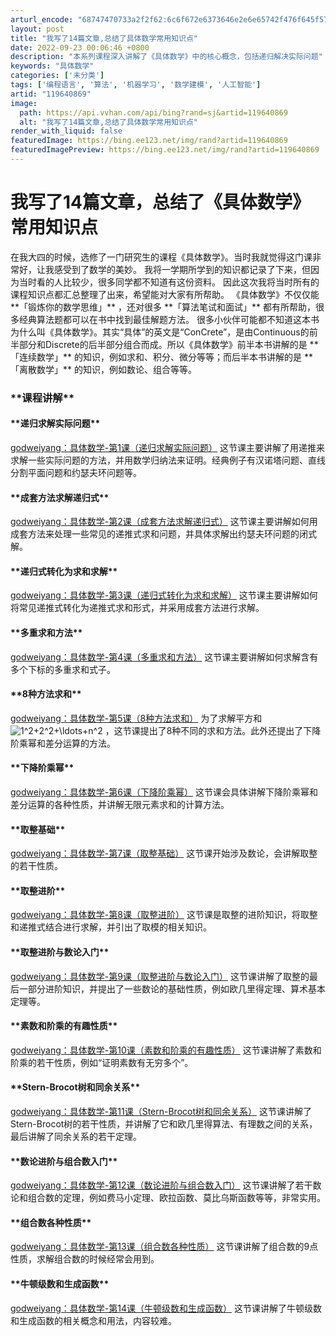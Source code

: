 ```yaml
---
arturl_encode: "68747470733a2f2f62:6c6f672e6373646e2e6e65742f476f645f57656959616e672f:61727469636c652f64657461696c732f313139363430383639"
layout: post
title: "我写了14篇文章,总结了具体数学常用知识点"
date: 2022-09-23 00:06:46 +0800
description: "本系列课程深入讲解了《具体数学》中的核心概念，包括递归解决实际问题"
keywords: "具体数学"
categories: ['未分类']
tags: ['编程语言', '算法', '机器学习', '数学建模', '人工智能']
artid: "119640869"
image:
  path: https://api.vvhan.com/api/bing?rand=sj&artid=119640869
  alt: "我写了14篇文章,总结了具体数学常用知识点"
render_with_liquid: false
featuredImage: https://bing.ee123.net/img/rand?artid=119640869
featuredImagePreview: https://bing.ee123.net/img/rand?artid=119640869
---
```


# 我写了14篇文章，总结了《具体数学》常用知识点
在我大四的时候，选修了一门研究生的课程《具体数学》。当时我就觉得这门课非常好，让我感受到了数学的美妙。
我将一学期所学到的知识都记录了下来，但因为当时看的人比较少，很多同学都不知道有这份资料。
因此这次我将当时所有的课程知识点都汇总整理了出来，希望能对大家有所帮助。
《具体数学》不仅仅能
\*\*「锻炼你的数学思维」\*\*
，还对很多
\*\*「算法笔试和面试」\*\*
都有所帮助，很多经典算法题都可以在书中找到最佳解题方法。
很多小伙伴可能都不知道这本书为什么叫《具体数学》。其实“具体”的英文是“ConCrete”，是由Continuous的前半部分和Discrete的后半部分组合而成。所以《具体数学》前半本书讲解的是
\*\*「连续数学」\*\*
的知识，例如求和、积分、微分等等；而后半本书讲解的是
\*\*「离散数学」\*\*
的知识，例如数论、组合等等。
### \*\*课程讲解\*\*
#### \*\*递归求解实际问题\*\*
[godweiyang：具体数学-第1课（递归求解实际问题）](https://zhuanlan.zhihu.com/p/35738223)
这节课主要讲解了用递推来求解一些实际问题的方法，并用数学归纳法来证明。经典例子有汉诺塔问题、直线分割平面问题和约瑟夫环问题等。
#### \*\*成套方法求解递归式\*\*
[godweiyang：具体数学-第2课（成套方法求解递归式）](https://zhuanlan.zhihu.com/p/35743643)
这节课主要讲解如何用成套方法来处理一些常见的递推式求和问题，并具体求解出约瑟夫环问题的闭式解。
#### \*\*递归式转化为求和求解\*\*
[godweiyang：具体数学-第3课（递归式转化为求和求解）](https://zhuanlan.zhihu.com/p/35747027)
这节课主要讲解如何将常见递推式转化为递推式求和形式，并采用成套方法进行求解。
#### \*\*多重求和方法\*\*
[godweiyang：具体数学-第4课（多重求和方法）](https://zhuanlan.zhihu.com/p/35753471)
这节课主要讲解如何求解含有多个下标的多重求和式子。
#### \*\*8种方法求和\*\*
[godweiyang：具体数学-第5课（8种方法求和）](https://zhuanlan.zhihu.com/p/35754230)
为了求解平方和
![1^2+2^2+\ldots+n^2](https://i-blog.csdnimg.cn/blog\_migrate/a63ad0bac7634dfa9aac572d5b6d0a5f.png)
，这节课提出了8种不同的求和方法。此外还提出了下降阶乘幂和差分运算的方法。
#### \*\*下降阶乘幂\*\*
[godweiyang：具体数学-第6课（下降阶乘幂）](https://zhuanlan.zhihu.com/p/35819335)
这节课会具体讲解下降阶乘幂和差分运算的各种性质，并讲解无限元素求和的计算方法。
#### \*\*取整基础\*\*
[godweiyang：具体数学-第7课（取整基础）](https://zhuanlan.zhihu.com/p/35819776)
这节课开始涉及数论，会讲解取整的若干性质。
#### \*\*取整进阶\*\*
[godweiyang：具体数学-第8课（取整进阶）](https://zhuanlan.zhihu.com/p/35820332)
这节课是取整的进阶知识，将取整和递推式结合进行求解，并引出了取模的相关知识。
#### \*\*取整进阶与数论入门\*\*
[godweiyang：具体数学-第9课（取整进阶与数论入门）](https://zhuanlan.zhihu.com/p/36011798)
这节课讲解了取整的最后一部分进阶知识，并提出了一些数论的基础性质，例如欧几里得定理、算术基本定理等。
#### \*\*素数和阶乘的有趣性质\*\*
[godweiyang：具体数学-第10课（素数和阶乘的有趣性质）](https://zhuanlan.zhihu.com/p/36240190)
这节课讲解了素数和阶乘的若干性质，例如“证明素数有无穷多个”。
#### \*\*Stern-Brocot树和同余关系\*\*
[godweiyang：具体数学-第11课（Stern-Brocot树和同余关系）](https://zhuanlan.zhihu.com/p/36547140)
这节课讲解了Stern-Brocot树的若干性质，并讲解了它和欧几里得算法、有理数之间的关系，最后讲解了同余关系的若干定理。
#### \*\*数论进阶与组合数入门\*\*
[godweiyang：具体数学-第12课（数论进阶与组合数入门）](https://zhuanlan.zhihu.com/p/36841052)
这节课讲解了若干数论和组合数的定理，例如费马小定理、欧拉函数、莫比乌斯函数等等，非常实用。
#### \*\*组合数各种性质\*\*
[godweiyang：具体数学-第13课（组合数各种性质）](https://zhuanlan.zhihu.com/p/37367494)
这节课讲解了组合数的9点性质，求解组合数的时候经常会用到。
#### \*\*牛顿级数和生成函数\*\*
[godweiyang：具体数学-第14课（牛顿级数和生成函数）](https://zhuanlan.zhihu.com/p/37406763)
这节课讲解了牛顿级数和生成函数的相关概念和用法，内容较难。
